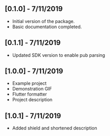 ## [0.1.0] - 7/11/2019

* Initial version of the package.
* Basic documentation completed.

## [0.1.1] - 7/11/2019

* Updated SDK version to enable pub parsing

## [1.0.0] - 7/11/2019

* Example project
* Demonstration GIF
* Flutter formatter
* Project description

## [1.0.1] - 7/11/2019

* Added shield and shortened description